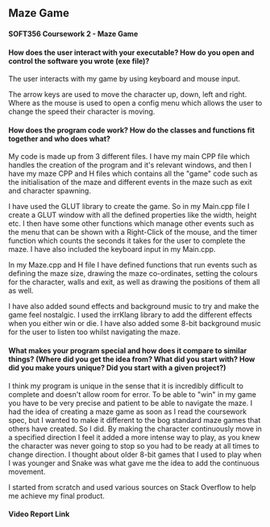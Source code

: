 ## Maze Game
#### SOFT356 Coursework 2 - Maze Game

#### How does the user interact with your executable? How do you open and control the software you wrote (exe file)?
The user interacts with my game by using keyboard and mouse input.

The arrow keys are used to move the character up, down, left and right. Where as the mouse is used to open a config menu
which allows the user to change the speed their character is moving.

#### How does the program code work? How do the classes and functions fit together and who does what?
My code is made up from 3 different files. I have my main CPP file which handles the creation of the program and it's
relevant windows, and then I have my maze CPP and H files which contains all the "game" code such as the initialisation
of the maze and different events in the maze such as exit and character spawning.

I have used the GLUT library to create the game. So in my Main.cpp file I create a GLUT window with all the defined
properties like the width, height etc. I then have some other functions which manage other events such as the menu that
can be shown with a Right-Click of the mouse, and the timer function which counts the seconds it takes for the user to 
complete the maze. I have also included the keyboard input in my Main.cpp.

In my Maze.cpp and H file I have defined functions that run events such as defining the maze size, drawing the maze 
co-ordinates, setting the colours for the character, walls and exit, as well as drawing the positions of them all as well.

I have also added sound effects and background music to try and make the game feel nostalgic. I used the irrKlang library to add the different effects when you either win or die. I have also added some 8-bit background music for the user to listen too whilst navigating the maze.

#### What makes your program special and how does it compare to similar things? (Where did you get the idea from? What did you start with? How did you make yours unique? Did you start with a given project?)
I think my program is unique in the sense that it is incredibly difficult to complete and doesn't allow room for error.
To be able to "win" in my game you have to be very precise and patient to be able to navigate the maze. I had the idea 
of creating a maze game as soon as I read the coursework spec, but I wanted to make it different to the bog standard 
maze games that others have created. So I did. By making the character continuously move in a specified direction I feel
it added a more intense way to play, as you knew the character was never going to stop so you had to be ready at all times
to change direction. I thought about older 8-bit games that I used to play when I was younger and Snake was what gave me
the idea to add the continuous movement.

I started from scratch and used various sources on Stack Overflow to help me achieve my final product.

#### Video Report Link



